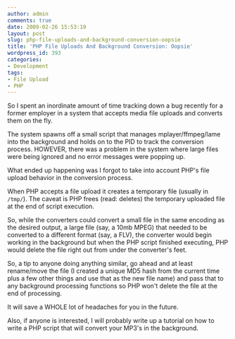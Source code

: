 ```yaml
---
author: admin
comments: true
date: 2009-02-26 15:53:19
layout: post
slug: php-file-uploads-and-background-conversion-oopsie
title: 'PHP File Uploads And Background Conversion: Oopsie'
wordpress_id: 393
categories:
- Development
tags:
- File Upload
- PHP
---
```


So I spent an inordinate amount of time tracking down a bug recently for a former employer in a system that accepts media file uploads and converts them on the fly.

The system spawns off a small script that manages mplayer/ffmpeg/lame into the background and holds on to the PID to track the conversion process. HOWEVER, there was a problem in the system where large files were being ignored and no error messages were popping up.

What ended up happening was I forgot to take into account PHP's file upload behavior in the conversion process.

When PHP accepts a file upload it creates a temporary file (usually in `/tmp/`). The caveat is PHP frees (read: deletes) the temporary uploaded file at the end of script execution.

So, while the converters could convert a small file in the same encoding as the desired output, a large file (say, a 10mb MPEG) that needed to be converted to a different format (say, a FLV), the converter would begin working in the background but when the PHP script finished executing, PHP would delete the file right out from under the converter's feet.

So, a tip to anyone doing anything similar, go ahead and at least rename/move the file (I created a unique MD5 hash from the current time plus a few other things and use that as the new file name) and pass that to any background processing functions so PHP won't delete the file at the end of processing.

It will save a WHOLE lot of headaches for you in the future.

Also, if anyone is interested, I will probably write up a tutorial on how to write a PHP script that will convert your MP3's in the background.
